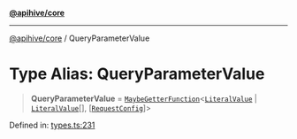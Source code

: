 [**@apihive/core**](../README.md)

***

[@apihive/core](../globals.md) / QueryParameterValue

# Type Alias: QueryParameterValue

> **QueryParameterValue** = [`MaybeGetterFunction`](MaybeGetterFunction.md)\<[`LiteralValue`](LiteralValue.md) \| [`LiteralValue`](LiteralValue.md)[], \[[`RequestConfig`](RequestConfig.md)\]\>

Defined in: [types.ts:231](https://github.com/cleverplatypus/apihive-core/blob/07013091b03a0f47e51724fb271d78c36a50ebbd/src/types.ts#L231)
